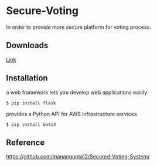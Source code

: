 # Secure-Voting
In order to provide more secure platform for voting process.

## Downloads
[Link](https://dev.mysql.com/downloads/installer/)

## Installation
 a web framework lets you develop web applications easily
    
    $ pip install flask
    
provides a Python API for AWS infrastructure services

    $ pip install boto3
    
## Reference
https://github.com/manangupta12/Secured-Voting-System/
    
